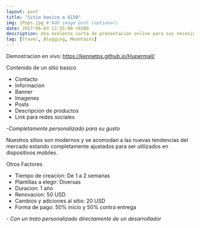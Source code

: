 ```yaml
---
layout: post
title: "Sitio basico a $150"
img: 1Pups.jpg # Add image post (optional)
date: 2017-06-03 12:55:00 +0300
description: Una exelente carta de presentacion online para sus necesidades mas directas
tag: [Travel, Blogging, Mountains]
---
```

Demostracion en vivo:
https://kennetps.github.io/Hupermall/

Contenido de un sitio basico

>
* Contacto 
* Informacion
* Banner
* Imagenes
* Posts
* Descripcion de productos
* Link para redes sociales

 <cite>-Completamente personalizado para su gusto</cite>

Nuestros sitios son modernos y se acomodan a las nuevas tendencias del mercado estando completamente ajustados para ser utilizados en dispositivos mobiles.

Otros Factores
>
* Tiempo de creacion: De 1 a 2 semanas 
* Plantillas a elegir: Diversas
* Duracion: 1 año
* Renovacion: 50 USD
* Cambios y adiciones al sitio: 20 USD
* Forma de pago: 50% inicio y 50% contra entrega

 <cite>- Con un trato personalizado directamente de un desarrollador</cite>
